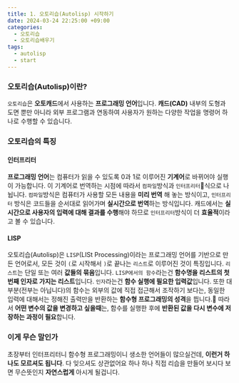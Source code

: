 ```yaml
---
title: 1. 오토리습(Autolisp) 시작하기
date: 2024-03-24 22:25:00 +09:00
categories:
  - 오토리습
  - 오토리습배우기
tags:
  - autolisp
  - start
---
```


### 오토리습(Autolisp)이란?
`오토리습`은 **오토캐드**에서 사용하는 **프로그래밍 언어**입니다. **캐드(CAD)** 내부의 도형과 도면 뿐만 아니라 외부 프로그램과 연동하여 사용자가 원하는 다양한 작업을 명령어 하나로 수행할 수 있습니다.


### 오토리습의 특징

#### 인터프리터
**프로그래밍 언어**는 컴퓨터가 읽을 수 있도록 0과 1로 이루어진 **기계어**로 바뀌어야 실행이 가능합니다. 이 기계어로 번역하는 시점에 따라서 `컴파일`방식과 `인터프리터`식으로 나뉩니다.
`컴파일`방식은 컴퓨터가 사용할 모든 내용을 **미리 번역** 해 놓는 방식이고, `인터프리터` 방식은 코드들을 순서대로 읽어가며 **실시간으로 번역**하는 방식입니다.
캐드에서는 **실시간으로 사용자의 입력에 대해 결과를 수행**해야 하므로 `인터프리터`방식이 더 **효율적**이라고 볼 수 있습니다.
#### LISP
오토리습(Autolisp)은 `LISP`(LISt Processing)이라는 프로그래밍 언어를 기반으로 만든 언어로서, 모든 것이 `(`로 시작해서 `)`로 끝나는 `리스트`로 이루어진 것이 특징입니다. `리스트`는 단일 또는 여러 **값들의 묶음**입니다. `LISP에서의 함수`라는건 **함수명을 리스트의 첫 번째 인자로 가지는 리스트**입니다. `인자`라는건 **함수 실행에 필요한 입력값**입니다. 또한 대부분(전부는 아닙니다)의 함수는 외부의 값에 직접 접근해서 조작하기 보다는, 동일한 입력에 대해서는 정해진 출력만을 반환하는 **함수형 프로그래밍의 성격**을 띕니다.
따라서 **어떤 변수의 값을 변경하고 싶을때**는, 함수를 실행한 후에 **반환된 값을 다시 변수에 저장하는 과정이 필요**합니다.


### 이게 무슨 말인가
초장부터 인터프리터니 함수형 프로그래밍이니 생소한 언어들이 많으실건데, **이런거 하나도 모르셔도 됩니다**. 다 잊으셔도 상관없어요
하나 하나 직접 리습을 만들어 보시다 보면 무슨뜻인지 **자연스럽게** 아시게 될겁니다.
